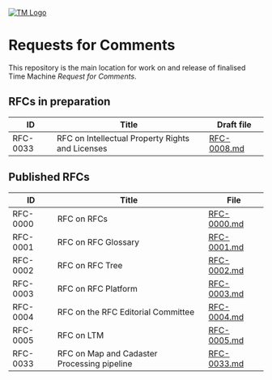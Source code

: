 [![TM Logo](tm_logo.png)](https://www.timemachine.eu)

# Requests for Comments

This repository is the main location for work on and release of finalised Time
Machine _Request for Comments_.

## RFCs in preparation

| ID       | Title                                            | Draft file                                       |
| -------- | ------------------------------------------------ | ------------------------------------------------ |
| RFC-0033 | RFC on Intellectual Property Rights and Licenses | [RFC-0008.md](files/drafts/RFC-0008/RFC-0008.md) |

## Published RFCs

| ID       | Title                                       | File                                               |
| -------- | ------------------------------------------- | -------------------------------------------------- |
| RFC-0000 | RFC on RFCs                                 | [RFC-0000.md](files/releases/RFC-0000/RFC-0000.md) |
| RFC-0001 | RFC on RFC Glossary                         | [RFC-0001.md](files/releases/RFC-0001/RFC-0001.md) |
| RFC-0002 | RFC on RFC Tree                             | [RFC-0002.md](files/releases/RFC-0002/RFC-0002.md) |
| RFC-0003 | RFC on RFC Platform                         | [RFC-0003.md](files/releases/RFC-0003/RFC-0003.md) |
| RFC-0004 | RFC on the RFC Editorial Committee          | [RFC-0004.md](files/releases/RFC-0004/RFC-0004.md) |
| RFC-0005 | RFC on LTM                                  | [RFC-0005.md](files/releases/RFC-0005/RFC-0005.md) |
| RFC-0033 | RFC on Map and Cadaster Processing pipeline | [RFC-0033.md](files/releases/RFC-0033/RFC-0033.md) |
